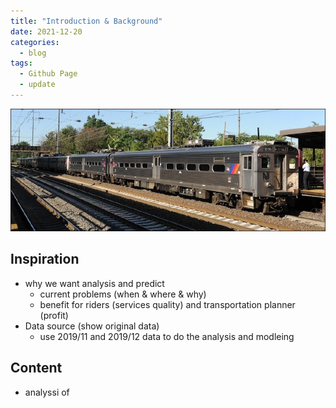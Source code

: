 ```yaml
---
title: "Introduction & Background"
date: 2021-12-20
categories:
  - blog
tags:
  - Github Page
  - update
---
```


![NJ_Transit_Amtrak](https://raw.githubusercontent.com/penelope0318/Amtrak_Train_Delay/master/assets/images/us_njtransit_nec.jpeg)


## Inspiration
- why we want analysis and predict
  - current problems (when & where & why)
  - benefit for riders (services quality) and transportation planner (profit)
- Data source (show original data)
  - use 2019/11 and 2019/12 data to do the analysis and modleing 

## Content
- analyssi of 
  

